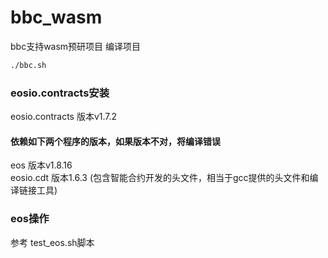 # bbc_wasm
bbc支持wasm预研项目
编译项目
```bash
./bbc.sh
```
### eosio.contracts安装
eosio.contracts 版本v1.7.2  
#### 依赖如下两个程序的版本，如果版本不对，将编译错误
eos 版本v1.8.16   
eosio.cdt 版本1.6.3 (包含智能合约开发的头文件，相当于gcc提供的头文件和编译链接工具)

### eos操作
参考 test_eos.sh脚本

